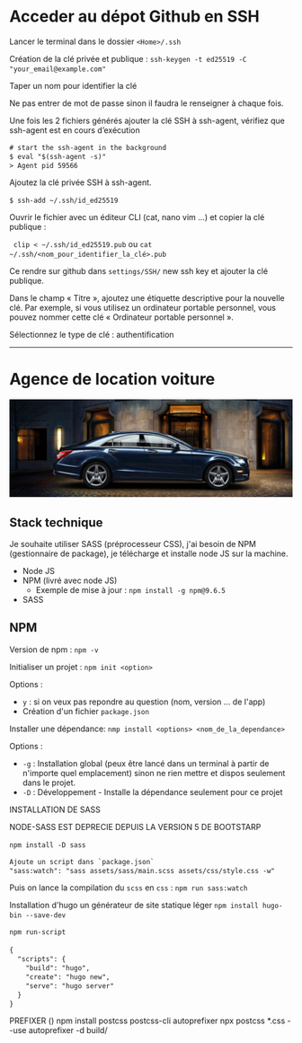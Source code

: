 ﻿# Acceder au dépot Github en SSH

Lancer le terminal dans le dossier `<Home>/.ssh`

Création de la clé privée et publique : `ssh-keygen -t ed25519 -C "your_email@example.com"`

Taper un nom pour identifier la clé 

Ne pas entrer de mot de passe sinon il faudra le renseigner à chaque fois.

Une fois les 2 fichiers générés ajouter la clé SSH à ssh-agent, vérifiez que ssh-agent est en cours d’exécution

````
# start the ssh-agent in the background
$ eval "$(ssh-agent -s)"
> Agent pid 59566
````

Ajoutez la clé privée SSH à ssh-agent.

`$ ssh-add ~/.ssh/id_ed25519`


Ouvrir le fichier avec un éditeur CLI (cat, nano vim ...) et copier la clé publique  : 

` clip < ~/.ssh/id_ed25519.pub` ou  `cat ~/.ssh/<nom_pour_identifier_la_clé>.pub`

Ce rendre sur github dans `settings/SSH/` new ssh key et ajouter la clé publique.

Dans le champ « Titre », ajoutez une étiquette descriptive pour la  nouvelle clé. Par exemple, si vous utilisez un ordinateur portable  personnel, vous pouvez nommer cette clé « Ordinateur portable  personnel ».

Sélectionnez le type de clé : authentification


---

# Agence de location voiture
 
 [![](https://github.com/Eric-dev13/Agence_location_voiture/blob/main/assets/images/background.jpg)]( https://eric-dev13.github.io/Agence_location_voiture/)

## Stack technique
Je souhaite utiliser SASS (préprocesseur CSS), j'ai besoin de NPM (gestionnaire de package), je télécharge et installe node JS sur la machine.

- Node JS
- NPM (livré avec node JS) 
    - Exemple de mise à jour : `npm install -g npm@9.6.5`
- SASS


## NPM

Version de npm : `npm -v`

Initialiser un projet : `npm init <option>` 

Options :
- `y` : si on veux pas repondre au question (nom, version ... de l'app)
- Création d'un fichier `package.json`

Installer une dépendance: `nmp install <options> <nom_de_la_dependance>`

Options :
- `-g` : Installation global (peux être lancé dans un terminal à partir de n'importe quel emplacement) sinon ne rien mettre et dispos seulement dans le projet.
- `-D` : Développement - Installe la dépendance seulement pour ce projet

INSTALLATION DE SASS

NODE-SASS EST DEPRECIE DEPUIS LA VERSION 5 DE BOOTSTARP

`npm install -D sass`
````
Ajoute un script dans `package.json`
"sass:watch": "sass assets/sass/main.scss assets/css/style.css -w"
````

Puis on lance la compilation du `scss` en `css` : `npm run sass:watch`

Installation d'hugo un générateur de site statique léger
`npm install hugo-bin --save-dev`

````
npm run-script

{
  "scripts": {
    "build": "hugo",
    "create": "hugo new",
    "serve": "hugo server"
  }
}
````

PREFIXER ()
npm install postcss postcss-cli autoprefixer
npx postcss *.css --use autoprefixer -d build/

